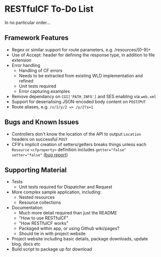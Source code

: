 # RESTfulCF To-Do List

In no particular order...

## Framework Features

* Regex or similar support for route parameters, e.g. /resources/[0-9]+
* Use of Accept: header for defining the response type, in addition to file extension
* Error handling
    * Handling of CF errors
    * Needs to be extracted from existing WLD implementation and refined
    * Unit tests required
    * Error capturing examples
* Remove dependancy on `CGI['PATH_INFO']` and SES enabling via `web.xml`
* Support for deserialising JSON-encoded body content on `POST`/`PUT`
* Route aliases, e.g. `/x/1/y/2 => /y/2?x=1`

## Bugs and Known Issues

* Controllers don't know the location of the API to output `Location` headers on successful `POST`
* CF9's implicit creation of setters/getters breaks things unless each `Resource` `<cfproperty>` definition includes `getter="false" setter="false"` ([bug report](http://bit.ly/QeuD1))

## Supporting Material

* Tests
    * Unit tests required for Dispatcher and Request
* More complex sample application, including:
    * Nested resources
    * Resource collections
* Documentation
    * Much more detail required than just the README
    * "How to use RESTfulCF"
    * "How RESTfulCF works"
    * Packaged within app, or using Github wiki/pages?
    * Should tie in with project website
* Project website including basic details, package downloads, update blog, docs etc
* Build script to package up for download
